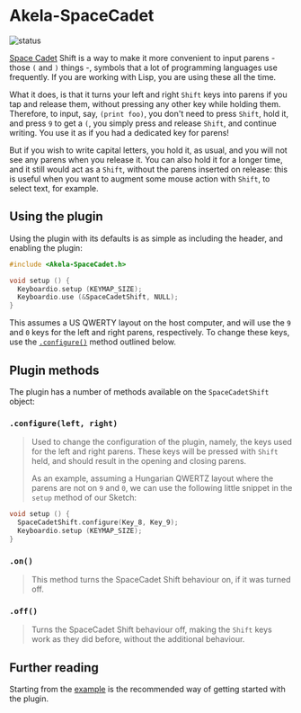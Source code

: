 # Akela-SpaceCadet

![status][st:stable]

 [st:stable]: https://img.shields.io/badge/stable-✔-black.png?style=flat&colorA=44cc11&colorB=494e52
 [st:broken]: https://img.shields.io/badge/broken-X-black.png?style=flat&colorA=e05d44&colorB=494e52
 [st:experimental]: https://img.shields.io/badge/experimental----black.png?style=flat&colorA=dfb317&colorB=494e52

[Space Cadet][space-cadet] Shift is a way to make it more convenient to input
parens - those `(` and `)` things -, symbols that a lot of programming languages
use frequently. If you are working with Lisp, you are using these all the time.

What it does, is that it turns your left and right `Shift` keys into parens if
you tap and release them, without pressing any other key while holding them.
Therefore, to input, say, `(print foo)`, you don't need to press `Shift`, hold
it, and press `9` to get a `(`, you simply press and release `Shift`, and
continue writing. You use it as if you had a dedicated key for parens!

But if you wish to write capital letters, you hold it, as usual, and you will
not see any parens when you release it. You can also hold it for a longer time,
and it still would act as a `Shift`, without the parens inserted on release:
this is useful when you want to augment some mouse action with `Shift`, to
select text, for example.

 [space-cadet]: https://en.wikipedia.org/wiki/Space-cadet_keyboard

## Using the plugin

Using the plugin with its defaults is as simple as including the header, and
enabling the plugin:

```c++
#include <Akela-SpaceCadet.h>

void setup () {
  Keyboardio.setup (KEYMAP_SIZE);
  Keyboardio.use (&SpaceCadetShift, NULL);
}
```

This assumes a US QWERTY layout on the host computer, and will use the `9` and
`0` keys for the left and right parens, respectively. To change these keys, use
the [`.configure()`](#configureleft-right) method outlined below.

## Plugin methods

The plugin has a number of methods available on the `SpaceCadetShift` object:

### `.configure(left, right)`

> Used to change the configuration of the plugin, namely, the keys used for the
> left and right parens. These keys will be pressed with `Shift` held, and
> should result in the opening and closing parens.
>
> As an example, assuming a Hungarian QWERTZ layout where the parens are not on
> `9` and `0`, we can use the following little snippet in the `setup` method of
> our Sketch:

```c++
void setup () {
  SpaceCadetShift.configure(Key_8, Key_9);
  Keyboardio.setup (KEYMAP_SIZE);
}
```

### `.on()`

> This method turns the SpaceCadet Shift behaviour on, if it was turned off.

### `.off()`

> Turns the SpaceCadet Shift behaviour off, making the `Shift` keys work as they
> did before, without the additional behaviour.

## Further reading

Starting from the [example][plugin:example] is the recommended way of getting
started with the plugin.

 [plugin:example]: https://github.com/keyboardio/Akela-SpaceCadet/blob/master/examples/SpaceCadet/SpaceCadet.ino
